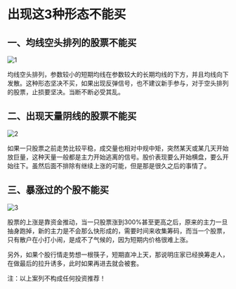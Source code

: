 # 出现这3种形态不能买

## 一、均线空头排列的股票不能买

![1](https://apicdn.app.gtja.com/pictures/userforum/3/employee012923/gJkekggDBHnaDipgDaBJ.jpg)

均线空头排列，参数较小的短期均线在参数较大的长期均线的下方，并且均线向下发散。这种形态坚决不买，如果出现反弹信号，也不建议新手参与，对于空头排列的股票，止损要坚决。当断不断必受其乱。

## 二、出现天量阴线的股票不能买

![2](https://apicdn.app.gtja.com/pictures/userforum/3/employee012923/OOkcHkHkgJBpBMgppOkF.jpg)

如果一只股票之前走势比较平稳，成交量也相对中规中矩，突然某天或某几天开始放巨量，这种天量一般都是主力开始逃离的信号。股价表现要么开始横盘，要么开始往下。虽然后面不排除有继续上涨的可能，但是那是很久之后的事情了。

## 三、暴涨过的个股不能买

![3](https://apicdn.app.gtja.com/pictures/userforum/3/employee012923/DccgpckeFaHBDMOHlMii.jpg)

股票的上涨是靠资金推动，当一只股票涨到300%甚至更高之后，原来的主力一旦抽身跑掉，新的主力是不会那么快形成的，需要时间来收集筹码，而当一个股票，只有散户在小打小闹，是成不了气候的，因为短期内价格很难上涨。

另外，如果个股行情走势想一根筷子，短期直冲上天，那说明庄家已经换筹走人，在做最后的拉升诱多，此时如果再进去就会被套。

注：以上案列不构成任何投资推荐！

